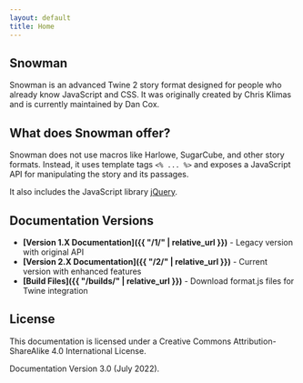 ```yaml
---
layout: default
title: Home
---
```


## Snowman

Snowman is an advanced Twine 2 story format designed for people who already know JavaScript and CSS. It was originally created by Chris Klimas and is currently maintained by Dan Cox.

## What does Snowman offer?

Snowman does not use macros like Harlowe, SugarCube, and other story formats. Instead, it uses template tags `<% ... %>` and exposes a JavaScript API for manipulating the story and its passages.

It also includes the JavaScript library [jQuery](https://jquery.com/).

## Documentation Versions

- **[Version 1.X Documentation]({{ "/1/" | relative_url }})** - Legacy version with original API
- **[Version 2.X Documentation]({{ "/2/" | relative_url }})** - Current version with enhanced features
- **[Build Files]({{ "/builds/" | relative_url }})** - Download format.js files for Twine integration

## License

This documentation is licensed under a Creative Commons Attribution-ShareAlike 4.0 International License.

Documentation Version 3.0 (July 2022).
